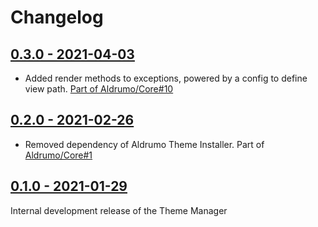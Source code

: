 # Changelog

## [0.3.0 - 2021-04-03](https://github.com/Aldrumo/theme-manager/releases/tag/0.3.0)

* Added render methods to exceptions, powered by a config to define view path. [Part of Aldrumo/Core#10](https://github.com/Aldrumo/core/issues/10)

## [0.2.0 - 2021-02-26](https://github.com/Aldrumo/theme-manager/releases/tag/0.2.0)

* Removed dependency of Aldrumo Theme Installer. Part of [Aldrumo/Core#1](https://github.com/Aldrumo/core/issues/1)

## [0.1.0 - 2021-01-29](https://github.com/Aldrumo/theme-manager/releases/tag/0.1.0w)

Internal development release of the Theme Manager
